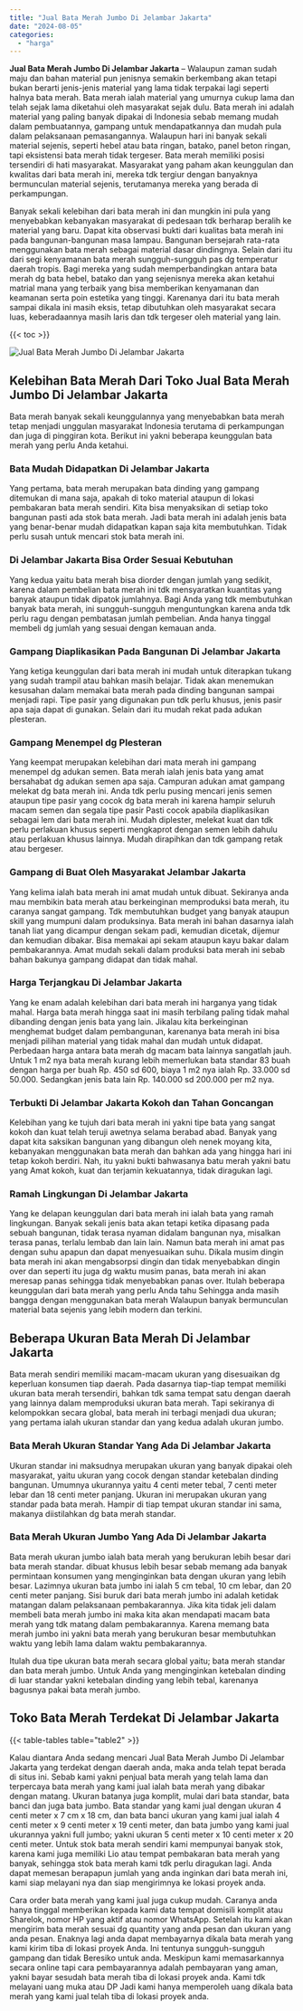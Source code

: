 ```yaml
---
title: "Jual Bata Merah Jumbo Di Jelambar Jakarta"
date: "2024-08-05"
categories: 
  - "harga"
---
```


**Jual Bata Merah Jumbo Di Jelambar Jakarta** – Walaupun zaman sudah maju dan bahan material pun jenisnya semakin berkembang akan tetapi bukan berarti jenis-jenis material yang lama tidak terpakai lagi seperti halnya bata merah. Bata merah ialah material yang umurnya cukup lama dan telah sejak lama diketahui oleh masyarakat sejak dulu. Bata merah ini adalah material yang paling banyak dipakai di Indonesia sebab memang mudah dalam pembuatannya, gampang untuk mendapatkannya dan mudah pula dalam pelaksanaan pemasangannya. Walaupun hari ini banyak sekali material sejenis, seperti hebel atau bata ringan, batako, panel beton ringan, tapi eksistensi bata merah tidak tergeser. Bata merah memiliki posisi tersendiri di hati masyarakat. Masyarakat yang paham akan keunggulan dan kwalitas dari bata merah ini, mereka tdk tergiur dengan banyaknya bermunculan material sejenis, terutamanya mereka yang berada di perkampungan.

Banyak sekali kelebihan dari bata merah ini dan mungkin ini pula yang menyebabkan kebanyakan masyarakat di pedesaan tdk berharap beralih ke material yang baru. Dapat kita observasi bukti dari kualitas bata merah ini pada bangunan-bangunan masa lampau. Bangunan bersejarah rata-rata menggunakan bata merah sebagai material dasar dindingnya. Selain dari itu dari segi kenyamanan bata merah sungguh-sungguh pas dg temperatur daerah tropis. Bagi mereka yang sudah memperbandingkan antara bata merah dg bata hebel, batako dan yang sejenisnya mereka akan ketahui matrial mana yang terbaik yang bisa memberikan kenyamanan dan keamanan serta poin estetika yang tinggi. Karenanya dari itu bata merah sampai dikala ini masih eksis, tetap dibutuhkan oleh masyarakat secara luas, keberadaannya masih laris dan tdk tergeser oleh material yang lain.

{{< toc >}}

![Jual Bata Merah Jumbo Di Jelambar Jakarta](/images/jual-bata-merah-17.png)

## Kelebihan Bata Merah Dari Toko Jual Bata Merah Jumbo Di Jelambar Jakarta

Bata merah banyak sekali keunggulannya yang menyebabkan bata merah tetap menjadi unggulan masyarakat Indonesia terutama di perkampungan dan juga di pinggiran kota. Berikut ini yakni beberapa keunggulan bata merah yang perlu Anda ketahui.

### Bata Mudah Didapatkan Di Jelambar Jakarta

Yang pertama, bata merah merupakan bata dinding yang gampang ditemukan di mana saja, apakah di toko material ataupun di lokasi pembakaran bata merah sendiri. Kita bisa menyaksikan di setiap toko bangunan pasti ada stok bata merah. Jadi bata merah ini adalah jenis bata yang benar-benar mudah didapatkan kapan saja kita membutuhkan. Tidak perlu susah untuk mencari stok bata merah ini.

### Di Jelambar Jakarta Bisa Order Sesuai Kebutuhan

Yang kedua yaitu bata merah bisa diorder dengan jumlah yang sedikit, karena dalam pembelian bata merah ini tdk mensyaratkan kuantitas yang banyak ataupun tidak dipatok jumlahnya. Bagi Anda yang tdk membutuhkan banyak bata merah, ini sungguh-sungguh menguntungkan karena anda tdk perlu ragu dengan pembatasan jumlah pembelian. Anda hanya tinggal membeli dg jumlah yang sesuai dengan kemauan anda.

### Gampang Diaplikasikan Pada Bangunan Di Jelambar Jakarta

Yang ketiga keunggulan dari bata merah ini mudah untuk diterapkan tukang yang sudah trampil atau bahkan masih belajar. Tidak akan menemukan kesusahan dalam memakai bata merah pada dinding bangunan sampai menjadi rapi. Tipe pasir yang digunakan pun tdk perlu khusus, jenis pasir apa saja dapat di gunakan. Selain dari itu mudah rekat pada adukan plesteran.

### Gampang Menempel dg Plesteran

Yang keempat merupakan kelebihan dari mata merah ini gampang menempel dg adukan semen. Bata merah ialah jenis bata yang amat bersahabat dg adukan semen apa saja. Campuran adukan amat gampang melekat dg bata merah ini. Anda tdk perlu pusing mencari jenis semen ataupun tipe pasir yang cocok dg bata merah ini karena hampir seluruh macam semen dan segala tipe pasir Pasti cocok apabila diaplikasikan sebagai lem dari bata merah ini. Mudah diplester, melekat kuat dan tdk perlu perlakuan khusus seperti mengkaprot dengan semen lebih dahulu atau perlakuan khusus lainnya. Mudah dirapihkan dan tdk gampang retak atau bergeser.

### Gampang di Buat Oleh Masyarakat Jelambar Jakarta

Yang kelima ialah bata merah ini amat mudah untuk dibuat. Sekiranya anda mau membikin bata merah atau berkeinginan memproduksi bata merah, itu caranya sangat gampang. Tdk membutuhkan budget yang banyak ataupun skill yang mumpuni dalam produksinya. Bata merah ini bahan dasarnya ialah tanah liat yang dicampur dengan sekam padi, kemudian dicetak, dijemur dan kemudian dibakar. Bisa memakai api sekam ataupun kayu bakar dalam pembakarannya. Amat mudah sekali dalam produksi bata merah ini sebab bahan bakunya gampang didapat dan tidak mahal.

### Harga Terjangkau Di Jelambar Jakarta

Yang ke enam adalah kelebihan dari bata merah ini harganya yang tidak mahal. Harga bata merah hingga saat ini masih terbilang paling tidak mahal dibanding dengan jenis bata yang lain. Jikalau kita berkeinginan menghemat budget dalam pembangunan, karenanya bata merah ini bisa menjadi pilihan material yang tidak mahal dan mudah untuk didapat. Perbedaan harga antara bata merah dg macam bata lainnya sangatlah jauh. Untuk 1 m2 nya bata merah kurang lebih memerlukan bata standar 83 buah dengan harga per buah Rp. 450 sd 600, biaya 1 m2 nya ialah Rp. 33.000 sd 50.000. Sedangkan jenis bata lain Rp. 140.000 sd 200.000 per m2 nya.

### Terbukti Di Jelambar Jakarta Kokoh dan Tahan Goncangan

Kelebihan yang ke tujuh dari bata merah ini yakni tipe bata yang sangat kokoh dan kuat telah teruji awetnya selama berabad abad. Banyak yang dapat kita saksikan bangunan yang dibangun oleh nenek moyang kita, kebanyakan menggunakan bata merah dan bahkan ada yang hingga hari ini tetap kokoh berdiri. Nah, itu yakni bukti bahwasanya batu merah yakni batu yang Amat kokoh, kuat dan terjamin kekuatannya, tidak diragukan lagi.

### Ramah Lingkungan Di Jelambar Jakarta

Yang ke delapan keunggulan dari bata merah ini ialah bata yang ramah lingkungan. Banyak sekali jenis bata akan tetapi ketika dipasang pada sebuah bangunan, tidak terasa nyaman didalam bangunan nya, misalkan terasa panas, terlalu lembab dan lain lain. Namun bata merah ini amat pas dengan suhu apapun dan dapat menyesuaikan suhu. Dikala musim dingin bata merah ini akan mengabsorpsi dingin dan tidak menyebabkan dingin over dan seperti itu juga dg waktu musim panas, bata merah ini akan meresap panas sehingga tidak menyebabkan panas over. Itulah beberapa keunggulan dari bata merah yang perlu Anda tahu Sehingga anda masih bangga dengan menggunakan bata merah Walaupun banyak bermunculan material bata sejenis yang lebih modern dan terkini.

## Beberapa Ukuran Bata Merah Di Jelambar Jakarta

Bata merah sendiri memiliki macam-macam ukuran yang disesuaikan dg keperluan konsumen tiap daerah. Pada dasarnya tiap-tiap tempat memiliki ukuran bata merah tersendiri, bahkan tdk sama tempat satu dengan daerah yang lainnya dalam memproduksi ukuran bata merah. Tapi sekiranya di kelompokkan secara global, bata merah ini terbagi menjadi dua ukuran; yang pertama ialah ukuran standar dan yang kedua adalah ukuran jumbo.

### Bata Merah Ukuran Standar Yang Ada Di Jelambar Jakarta

Ukuran standar ini maksudnya merupakan ukuran yang banyak dipakai oleh masyarakat, yaitu ukuran yang cocok dengan standar ketebalan dinding bangunan. Umumnya ukurannya yaitu 4 centi meter tebal, 7 centi meter lebar dan 18 centi meter panjang. Ukuran ini merupakan ukuran yang standar pada bata merah. Hampir di tiap tempat ukuran standar ini sama, makanya diistilahkan dg bata merah standar.

### Bata Merah Ukuran Jumbo Yang Ada Di Jelambar Jakarta

Bata merah ukuran jumbo ialah bata merah yang berukuran lebih besar dari bata merah standar. dibuat khusus lebih besar sebab memang ada banyak permintaan konsumen yang menginginkan bata dengan ukuran yang lebih besar. Lazimnya ukuran bata jumbo ini ialah 5 cm tebal, 10 cm lebar, dan 20 centi meter panjang. Sisi buruk dari bata merah jumbo ini adalah ketidak matangan dalam pelaksanaan pembakarannya. Jika kita tidak jeli dalam membeli bata merah jumbo ini maka kita akan mendapati macam bata merah yang tdk matang dalam pembakarannya. Karena memang bata merah jumbo ini yakni bata merah yang berukuran besar membutuhkan waktu yang lebih lama dalam waktu pembakarannya.

Itulah dua tipe ukuran bata merah secara global yaitu; bata merah standar dan bata merah jumbo. Untuk Anda yang menginginkan ketebalan dinding di luar standar yakni ketebalan dinding yang lebih tebal, karenanya bagusnya pakai bata merah jumbo.

## Toko Bata Merah Terdekat Di Jelambar Jakarta

{{< table-tables table="table2" >}}

Kalau diantara Anda sedang mencari Jual Bata Merah Jumbo Di Jelambar Jakarta yang terdekat dengan daerah anda, maka anda telah tepat berada di situs ini. Sebab kami yakni penjual bata merah yang telah lama dan terpercaya bata merah yang kami jual ialah bata merah yang dibakar dengan matang. Ukuran batanya juga komplit, mulai dari bata standar, bata banci dan juga bata jumbo. Bata standar yang kami jual dengan ukuran 4 centi meter x 7 cm x 18 cm, dan bata banci ukuran yang kami jual ialah 4 centi meter x 9 centi meter x 19 centi meter, dan bata jumbo yang kami jual ukurannya yakni full jumbo; yakni ukuran 5 centi meter x 10 centi meter x 20 centi meter. Untuk stok bata merah sendiri kami mempunyai banyak stok, karena kami juga memiliki Lio atau tempat pembakaran bata merah yang banyak, sehingga stok bata merah kami tdk perlu diragukan lagi. Anda dapat memesan berapapun jumlah yang anda inginkan dari bata merah ini, kami siap melayani nya dan siap mengirimnya ke lokasi proyek anda.

Cara order bata merah yang kami jual juga cukup mudah. Caranya anda hanya tinggal memberikan kepada kami data tempat domisili komplit atau Sharelok, nomor HP yang aktif atau nomor WhatsApp. Setelah itu kami akan mengirim bata merah sesuai dg quantity yang anda pesan dan ukuran yang anda pesan. Enaknya lagi anda dapat membayarnya dikala bata merah yang kami kirim tiba di lokasi proyek Anda. Ini tentunya sungguh-sungguh gampang dan tidak Beresiko untuk anda. Meskipun kami memasarkannya secara online tapi cara pembayarannya adalah pembayaran yang aman, yakni bayar sesudah bata merah tiba di lokasi proyek anda. Kami tdk melayani uang muka atau DP Jadi kami hanya memperoleh uang dikala bata merah yang kami jual telah tiba di lokasi proyek anda.
